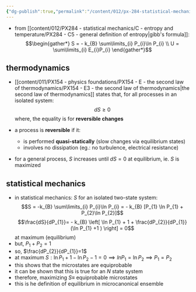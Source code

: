 ```yaml
---
{"dg-publish":true,"permalink":"/content/012/px-284-statistical-mechanics/f-connection-between-thermodynamics-and-statistical-mechanics/px-284-f1-isolated-system-or-microcanonical-ensemble/","noteIcon":"1","created":"2024-11-29T18:43:20.801+00:00","updated":"2025-01-03T12:55:54.569+00:00"}
---
```


- from [[content/012/PX284 - statistical mechanics/C - entropy and temperature/PX284 - C5 - general definition of entropy\|gibb's formula]]:
$$\begin{gather*}
	S = - k_{B} \sum\limits_{i} P_{i}\ln P_{i} \\ 
	U = \sum\limits_{i} E_{i}P_{i} 
\end{gather*}$$
## thermodynamics
- [[content/011/PX154 - physics foundations/PX154 - E - the second law of thermodynamics/PX154 - E3 - the second law of thermodynamics\|the second law of thermodynamics]] states that, for all processes in an isolated system:
$$dS \geq 0$$
	where, the equality is for **reversible changes**
- a process is **reversible** if it:
	- is performed **quasi-statically** (slow changes via equilibrium states)
	- involves no dissipation (eg.: no turbulence, electrical resistance)

- for a general process, $S$ increases until $dS = 0$ at equilibrium, ie. $S$ is maximized
## statistical mechanics
- in statistical mechanics: $S$ for an isolated two-state system:
$$S = -k_{B} \sum\limits_{i} P_{i}\ln P_{i} = - k_{B} [P_{1} \ln P_{1} + P_{2}\ln P_{2}]$$
$$\frac{dS}{dP_{1}}= - k_{B} \left[ \ln P_{1} + 1 + \frac{dP_{2}}{dP_{1}}(\ln P_{1} +1 ) \right] = 0$$
	at maximum (equilibrium)
- but, $P_{1} + P_{2} = 1$
- so, $\frac{dP_{2}}{dP_{1}}=1$
- at maximum $S: \ln P_{1} + 1 - \ln P_{2} -1 =0 \implies ln P_{1} = \ln P_{2} \implies P_{1} = P_{2}$
- this shows that the microstates are equiprobable
- it can be shown that this is true for an $N$ state system
- therefore, maximizing $S \equiv$ equiprobable microstates
- this is he definition of equilibrium in microcanonical ensemble
